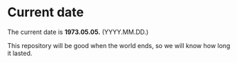 # Current date

The current date is **1973.05.05.** (YYYY.MM.DD.)

This repository will be good when the world ends, so we will know how long it lasted.